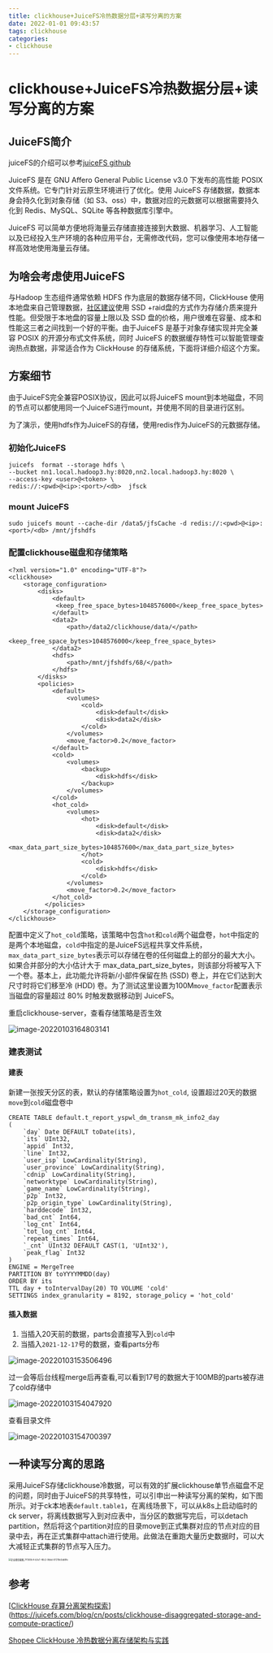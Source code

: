 ```yaml
---
title: clickhouse+JuiceFS冷热数据分层+读写分离的方案
date: 2022-01-01 09:43:57
tags: clickhouse
categories: 
- clickhouse
---
```


# clickhouse+JuiceFS冷热数据分层+读写分离的方案

## JuiceFS简介

juiceFS的介绍可以参考[juiceFS github](https://github.com/juicedata/juicefs)

JuiceFS 是在 GNU Affero General Public License v3.0 下发布的高性能 POSIX 文件系统。它专门针对云原生环境进行了优化。使用 JuiceFS 存储数据，数据本身会持久化到对象存储（如 S3、oss）中，数据对应的元数据可以根据需要持久化到 Redis、MySQL、SQLite 等各种数据库引擎中。

JuiceFS 可以简单方便地将海量云存储直接连接到大数据、机器学习、人工智能以及已经投入生产环境的各种应用平台，无需修改代码，您可以像使用本地存储一样高效地使用海量云存储。

<!--more-->

## 为啥会考虑使用JuiceFS

与Hadoop 生态组件通常依赖 HDFS 作为底层的数据存储不同，ClickHouse 使用本地盘来自己管理数据，[社区建议](https://clickhouse.tech/docs/en/operations/tips/#storage-subsystem)使用 SSD +raid盘的方式作为存储介质来提升性能。但受限于本地盘的容量上限以及 SSD 盘的价格，用户很难在容量、成本和性能这三者之间找到一个好的平衡。由于JuiceFS 是基于对象存储实现并完全兼容 POSIX 的开源分布式文件系统，同时 JuiceFS 的数据缓存特性可以智能管理查询热点数据，非常适合作为 ClickHouse 的存储系统，下面将详细介绍这个方案。

## 方案细节

由于JuiceFS完全兼容POSIX协议，因此可以将JuiceFS mount到本地磁盘，不同的节点可以都使用同一个JuiceFS进行mount，并使用不同的目录进行区别。

为了演示，使用hdfs作为JuiceFS的存储，使用redis作为JuiceFS的元数据存储。

### 初始化JuiceFS

```shell
juicefs  format --storage hdfs \
--bucket nn1.local.hadoop3.hy:8020,nn2.local.hadoop3.hy:8020 \
--access-key <user>@<token> \
redis://:<pwd>@<ip>:<port>/<db>  jfsck
```

### mount JuiceFS

```shell
sudo juicefs mount --cache-dir /data5/jfsCache -d redis://:<pwd>@<ip>:<port>/<db> /mnt/jfshdfs
```

### 配置clickhouse磁盘和存储策略

```
<?xml version="1.0" encoding="UTF-8"?>
<clickhouse>
    <storage_configuration>
        <disks>            
            <default>
             <keep_free_space_bytes>1048576000</keep_free_space_bytes>
            </default>
            <data2>
                <path>/data2/clickhouse/data/</path>
                <keep_free_space_bytes>1048576000</keep_free_space_bytes>
            </data2>   
            <hdfs>
                <path>/mnt/jfshdfs/68/</path>
            </hdfs>
        </disks>
        <policies>
            <default>
                <volumes>
                    <cold>
                        <disk>default</disk>
                        <disk>data2</disk>
                    </cold>            
                </volumes>
                <move_factor>0.2</move_factor>
            </default>
            <cold>
                <volumes>
                    <backup>
                        <disk>hdfs</disk>
                    </backup>
                </volumes>
            </cold>
            <hot_cold>
                <volumes>
                    <hot>
                        <disk>default</disk>
                        <disk>data2</disk>
                        <max_data_part_size_bytes>104857600</max_data_part_size_bytes>
                    </hot>
                    <cold>
                        <disk>hdfs</disk>
                    </cold>                                    
                </volumes>
                <move_factor>0.2</move_factor>
            </hot_cold>
          </policies>
    </storage_configuration>
</clickhouse>
```

配置中定义了`hot_cold`策略，该策略中包含`hot`和`cold`两个磁盘卷，`hot`中指定的是两个本地磁盘，`cold`中指定的是JuiceFS远程共享文件系统，`max_data_part_size_bytes`表示可以存储在卷的任何磁盘上的部分的最大大小。如果合并部分的大小估计大于 max_data_part_size_bytes，则该部分将被写入下一个卷。基本上，此功能允许将新/小部件保留在热 (SSD) 卷上，并在它们达到大尺寸时将它们移至冷 (HDD) 卷。为了测试这里设置为100M`move_factor`配置表示当磁盘的容量超过 80% 时触发数据移动到 JuiceFS。

重启clickhouse-server，查看存储策略是否生效

![image-20220103164803141](../../images/clickhouse/juicefs-4.png)

### 建表测试

#### 建表

新建一张按天分区的表，默认的存储策略设置为`hot_cold`, 设置超过20天的数据`move`到`cold`磁盘卷中

```
CREATE TABLE default.t_report_yspwl_dm_transm_mk_info2_day
(
    `day` Date DEFAULT toDate(its),
    `its` UInt32,
    `appid` Int32,
    `line` Int32,
    `user_isp` LowCardinality(String),
    `user_province` LowCardinality(String),
    `cdnip` LowCardinality(String),
    `networktype` LowCardinality(String),
    `game_name` LowCardinality(String),
    `p2p` Int32,
    `p2p_origin_type` LowCardinality(String),
    `harddecode` Int32,
    `bad_cnt` Int64,
    `log_cnt` Int64,
    `tot_log_cnt` Int64,
    `repeat_times` Int64,
    `_cnt` UInt32 DEFAULT CAST(1, 'UInt32'),
    `peak_flag` Int32
)
ENGINE = MergeTree
PARTITION BY toYYYYMMDD(day)
ORDER BY its
TTL day + toIntervalDay(20) TO VOLUME 'cold'
SETTINGS index_granularity = 8192, storage_policy = 'hot_cold'
```

#### 插入数据

1. 当插入20天前的数据，parts会直接写入到`cold`中
2. 当插入`2021-12-17`号的数据，查看parts分布

![image-20220103153506496](../../images/clickhouse/juicefs-1.png)

过一会等后台线程merge后再查看,可以看到17号的数据大于100MB的parts被存进了cold存储中

![image-20220103154047920](../../images/clickhouse/juicefs-2.png)

查看目录文件

![image-20220103154700397](../../images/clickhouse/juicefs-3.png)

## 一种读写分离的思路

采用JuiceFS存储clickhouse冷数据，可以有效的扩展clickhouse单节点磁盘不足的问题，同时由于JuiceFS的共享特性，可以引申出一种读写分离的架构，如下图所示。对于ck本地表`default.table1`，在离线场景下，可以从k8s上启动临时的ck server，将离线数据写入到对应表中，当分区的数据写完后，可以detach partition，然后将这个partition对应的目录move到正式集群对应的节点对应的目录中去，再在正式集群中attach进行使用。此做法在重跑大量历史数据时，可以大大减轻正式集群的节点写入压力。

<img src="../../images/clickhouse/juicefs-5.png" alt="企业微信截图_7f1369c4-b3e7-46c2-9bbd-87219e5dd8fe" style="zoom:30%;" />

## 参考

[[ClickHouse 存算分离架构探索](https://juicefs.com/blog/cn/posts/clickhouse-disaggregated-storage-and-compute-practice/)](https://juicefs.com/blog/cn/posts/clickhouse-disaggregated-storage-and-compute-practice/)

[Shopee ClickHouse 冷热数据分离存储架构与实践](https://mp.weixin.qq.com/s/eELcw0v2U9UXaHnfADj3tQ)

